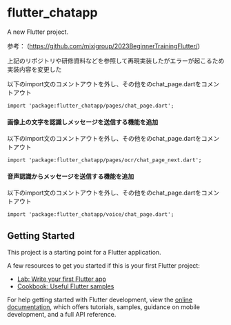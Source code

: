 # flutter_chatapp

A new Flutter project.

参考： (https://github.com/mixigroup/2023BeginnerTrainingFlutter/)

上記のリポジトリや研修資料などを参照して再現実装したがエラーが起こるため実装内容を変更した

以下のimport文のコメントアウトを外し、その他をのchat_page.dartをコメントアウト

`import 'package:flutter_chatapp/pages/chat_page.dart';`

#### 画像上の文字を認識しメッセージを送信する機能を追加

以下のimport文のコメントアウトを外し、その他をのchat_page.dartをコメントアウト

`import 'package:flutter_chatapp/pages/ocr/chat_page_next.dart';`

#### 音声認識からメッセージを送信する機能を追加

以下のimport文のコメントアウトを外し、その他をのchat_page.dartをコメントアウト

`import 'package:flutter_chatapp/voice/chat_page.dart';`

## Getting Started

This project is a starting point for a Flutter application.

A few resources to get you started if this is your first Flutter project:

- [Lab: Write your first Flutter app](https://docs.flutter.dev/get-started/codelab)
- [Cookbook: Useful Flutter samples](https://docs.flutter.dev/cookbook)

For help getting started with Flutter development, view the
[online documentation](https://docs.flutter.dev/), which offers tutorials,
samples, guidance on mobile development, and a full API reference.

